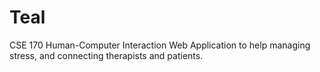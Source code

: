 # Teal

CSE 170 Human-Computer Interaction
Web Application to help managing stress, and connecting therapists and patients.
